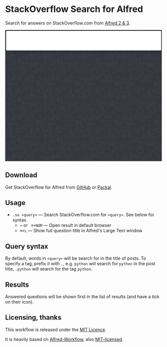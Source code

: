 
StackOverflow Search for Alfred
===============================

Search for answers on StackOverflow.com from [Alfred 2 & 3][alfred].

![](demo.gif "")


Download
--------

Get StackOverflow for Alfred from [GitHub][gh-releases] or
[Packal][packal-page].


Usage
-----

- `.so <query>` — Search StackOverflow.com for `<query>`.
    See below for syntax.
    - `↩` or ` ⌘+NUM` — Open result in default browser
    - `⌘+L` — Show full question title in Alfred's Large Text window


Query syntax
------------

By default, words in `<query>` will be search for in the title of posts. To
specify a tag, prefix it with `.`, e.g. `python` will search for `python` in
the post title, `.python` will search for the tag `python`.


Results
-------

Answered questions will be shown first in the list of results (and have a
tick on their icon).


Licensing, thanks
-----------------

This workflow is released under the [MIT Licence][mit].

It is heavily based on [Alfred-Workflow][alfred-workflow], also
[MIT-licensed][mit].


[alfred]: https://www.alfredapp.com/
[mit]: http://opensource.org/licenses/MIT
[alfred-workflow]: http://www.deanishe.net/alfred-workflow/
[gh-releases]: https://github.com/deanishe/alfred-stackoverflow/releases
[packal-page]: http://www.packal.org/workflow/stackoverflow-search
[demo]: https://raw.githubusercontent.com/deanishe/alfred-stackoverflow/master/demo.gif
